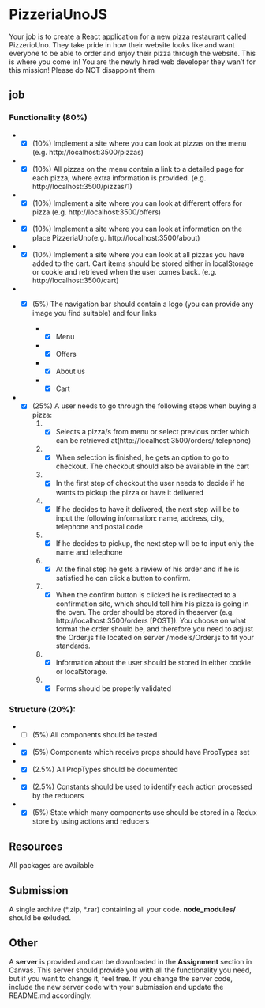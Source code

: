 # PizzeriaUnoJS
Your job is to create a React application for a new pizza restaurant called PizzerioUno. They take pride in how their website looks like and want everyone to be able to order and enjoy their pizza through the website. This is where you come in! You are the newly hired web developer they wan’t for this mission! Please do NOT disappoint them

## job

### Functionality (80%)

* - [x] (10%) Implement a site where you can look at pizzas on the menu (e.g. http://localhost:3500/pizzas)

* - [x] (10%) All pizzas on the menu contain a link to a detailed page for each pizza, where extra information is provided. (e.g. http://localhost:3500/pizzas/1)

* - [x] (10%) Implement a site where you can look at different offers for pizza (e.g. http://localhost:3500/offers)

* - [x] (10%) Implement a site where you can look at information on the place PizzeriaUno(e.g. http://localhost:3500/about)

* - [x] (10%) Implement a site where you can look at all pizzas you have added to the cart. Cart items should be stored either in localStorage or cookie and retrieved when the user comes back. (e.g. http://localhost:3500/cart)

* - [x] (5%) The navigation bar should contain a logo (you can provide any image you find suitable) and four links

    * - [x] Menu

    * - [x] Offers

    * - [x] About us

    * - [x] Cart

* - [X] (25%) A user needs to go through the following steps when buying a pizza:
    1. - [x] Selects a pizza/s from menu or select previous order which can be retrieved at(http://localhost:3500/orders/:telephone)
    1. - [x] When selection is finished, he gets an option to go to checkout. The checkout should also be available in the cart
    1. - [x] In the first step of checkout the user needs to decide if he wants to pickup the pizza or have it delivered
    1. - [x] If he decides to have it delivered, the next step will be to input the following information: name, address, city, telephone and postal code
    1. - [x] If he decides to pickup, the next step will be to input only the name and telephone
    1. - [x] At the final step he gets a review of his order and if he is satisfied he can click a button to confirm.
    1. - [x] When the confirm button is clicked he is redirected to a confirmation site, which should tell him his pizza is going in the oven. The order should be stored in theserver (e.g. http://localhost:3500/orders [POST]). You choose on what format the order should be, and therefore you need to adjust the Order.js file located on server /models/Order.js to fit your standards.
    1. - [x] Information about the user should be stored in either cookie or localStorage.
    1. - [x] Forms should be properly validated

### Structure (20%): 
* - [ ] (5%) All components should be tested
* - [x] (5%) Components which receive props should have PropTypes set
* - [x] (2.5%) All PropTypes should be documented
* - [x] (2.5%) Constants should be used to identify each action processed by the reducers
* - [x] (5%) State which many components use should be stored in a Redux store by using actions and reducers

## Resources
All packages are available
## Submission
A single archive (*.zip, *.rar) containing all your code. **node_modules/** should be exluded.
## Other
A **server** is provided and can be downloaded in the **Assignment** section in Canvas. This server
should provide you with all the functionality you need, but if you want to change it, feel free. If you
change the server code, include the new server code with your submission and update the
README.md accordingly.
